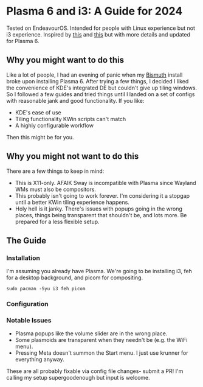 # Plasma 6 and i3: A Guide for 2024
Tested on EndeavourOS. Intended for people with Linux experience but not i3 experience. Inspired by [this](https://github.com/heckelson/i3-and-kde-plasma) and [this](https://maxnatt.gitlab.io/posts/kde-plasma-with-i3wm/#kde-525-and-newer) but with more details and updated for Plasma 6.

## Why you might want to do this
Like a lot of people, I had an evening of panic when my [Bismuth](https://github.com/Bismuth-Forge/bismuth) install broke upon installing Plasma 6. After trying a few things, I decided I liked the convenience of KDE's integrated DE but couldn't give up tiling windows. So I followed a few guides and tried things until I landed on a set of configs with reasonable jank and good functionality. If you like:
- KDE's ease of use 
- Tiling functionality KWin scripts can't match
- A highly configurable workflow

Then this might be for you.

## Why you might not want to do this
There are a few things to keep in mind:
- This is X11-only. AFAIK Sway is incompatible with Plasma since Wayland WMs must also be compositors.
- This probably isn't going to work forever. I'm considering it a stopgap until a better KWin tiling experience happens.
- Holy hell is it janky. There's issues with popups going in the wrong places, things being transparent that shouldn't be, and lots more. Be prepared for a less flexible setup.

## The Guide
### Installation
I'm assuming you already have Plasma. We're going to be installing i3, feh for a desktop background, and picom for compositing.
```
sudo pacman -Syu i3 feh picom
```

### Configuration

### Notable Issues
- Plasma popups like the volume slider are in the wrong place.
- Some plasmoids are transparent when they needn't be (e.g. the WiFi menu).
- Pressing Meta doesn't summon the Start menu. I just use krunner for everything anyway.

These are all probably fixable via config file changes- submit a PR! I'm calling my setup supergoodenough but input is welcome.

